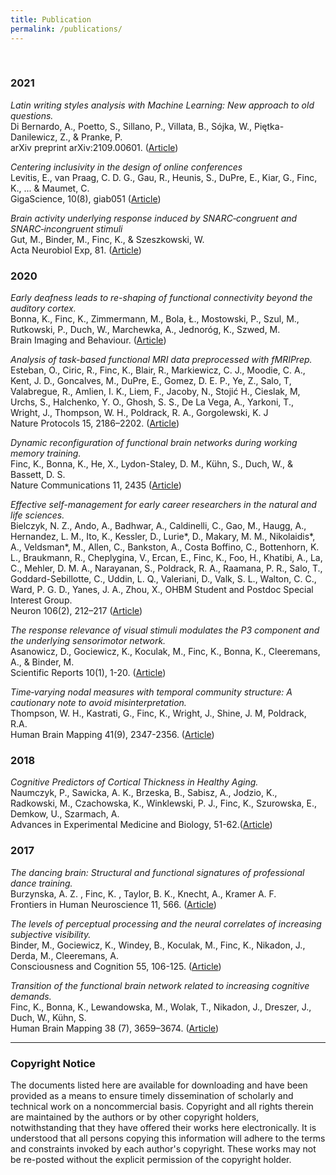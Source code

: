 ```yaml
---
title: Publication
permalink: /publications/
---
```


<br>

### 2021

_Latin writing styles analysis with Machine Learning: New approach to old questions._<br>
Di Bernardo, A., Poetto, S., Sillano, P., Villata, B., Sójka, W., Piętka-Danilewicz, Z., & Pranke, P. <br>
arXiv preprint arXiv:2109.00601. ([Article](https://arxiv.org/abs/2109.00601))

_Centering inclusivity in the design of online conferences_<br>
Levitis, E., van Praag, C. D. G., Gau, R., Heunis, S., DuPre, E., Kiar, G., Finc, K., ... & Maumet, C.<br>
GigaScience, 10(8), giab051 ([Article](https://watermark.silverchair.com/giab051.pdf?token=AQECAHi208BE49Ooan9kkhW_Ercy7Dm3ZL_9Cf3qfKAc485ysgAAAwYwggMCBgkqhkiG9w0BBwagggLzMIIC7wIBADCCAugGCSqGSIb3DQEHATAeBglghkgBZQMEAS4wEQQMmGFkea8MdFf77Z21AgEQgIICuVrbAh8uZbwZn_e6V1-dIYMH9WL0wCeWYOZ5L-k5r7MfMwgrSMvgd4ImhBvGJg3o9ej0w3OTIYwjobNFD9MhCjJSfMs7-MqMAXocOSg2pmXgPs0Hs49DYY4SVyl4LU-ldrfYiLuUfUK44QhbqgJEJad3ByBggJDaKyRWnMnF23mx11t6Bx8xrBlVrhRZRzExpwg_-MwV28s1-Mw9xSSyfRW80ZkvMkyfZmaY519oX8-a_7R32ATmLKYFwQzhcXPadAvUd9b0TZ7JkwZPeB6qTQTQi0_z9uUS3ol94ZS7esjwBg8YFutPkrxzCR6NPLy3CGS5KnzvslCzfdAJhKPF_rp_56gqV5otvE-wWsuTuoA-BXe2WYvChTCSiSpAZgR83ZRwvwkLZD_Ci9AzZmL0Ba0mosRuAWwRUC2rVbA8nxAP6iL1b37GUhQp8-GY-36QCDWX8jMHEK8Dj18XdqdeO7Oq6P8BqfGscDctu7TTUOstbg8syzc58yhpVxYpamtsbOAs-eBHUIyK7wakXfJi3SfaROHQKpKId3LKzW9Gv5JimkAWr2CGjgQINvMa5WUXVrsNdpDaRhLoitl15LFVZ797wQkf-U7TqtYs7fnkiX0heKfneD300JXstC4IjFWrXc1OTp3aOGsRVHKDxCkzxQI3vIMePnLUWEff8BF840gX-QBBGw37EES3rs3Xb_0x_cAYAqergyBfbkW48GGFXSy6pVGPGJgooZWjI7cu4mbT6pXSMGZPcgsCxzChA92Dqyatv4l-Ty_JetUGpgne-5cYh5DEe8OxTKCL9zE5Hml3CRGuF-4J_7ftxI6RaojnNgTGquTtz6T8VsEGWo7zwQ_THI6CO8Poup3WQ5FImxHi5Xgi_afokGm-1edhljhokyEWhQkORGLwieQDkNSd_IUawKa1YX4u-ts))

_Brain activity underlying response induced by SNARC‑congruent and SNARC‑incongruent stimuli_<br>
Gut, M., Binder, M., Finc, K., & Szeszkowski, W.<br>
Acta Neurobiol Exp, 81. ([Article](https://www.ane.pl/pdf/MSqWafYswkBGAepx.pdf))

### 2020

_Early deafness leads to re-shaping of functional connectivity beyond the auditory cortex._<br>
Bonna, K., Finc, K., Zimmermann, M., Bola, Ł., Mostowski, P., Szul, M., Rutkowski, P., Duch, W., Marchewka, A., Jednoróg, K., Szwed, M.<br>
Brain Imaging and Behaviour. ([Article](https://pubmed.ncbi.nlm.nih.gov/32700256/))

_Analysis of task-based functional MRI data preprocessed with fMRIPrep._<br>
Esteban, O., Ciric, R., Finc, K., Blair, R., Markiewicz, C. J., Moodie, C. A., Kent, J. D., Goncalves, M., DuPre, E., Gomez, D. E. P., Ye, Z., Salo, T, Valabregue, R., Amlien, I. K., Liem, F., Jacoby, N., Stojić H., Cieslak, M, Urchs, S., Halchenko, Y. O., Ghosh, S. S., De La Vega, A., Yarkoni, T., Wright, J., Thompson, W. H., Poldrack, R. A., Gorgolewski, K. J<br>
Nature Protocols 15, 2186–2202. ([Article](https://www.nature.com/articles/s41596-020-0327-3))

_Dynamic reconfiguration of functional brain networks during working memory training._<br>
Finc, K., Bonna, K., He, X., Lydon-Staley, D. M., Kühn, S., Duch, W., & Bassett, D. S.<br>
Nature Communications 11, 2435 ([Article](https://www.nature.com/articles/s41467-020-15631-z))

_Effective self-management for early career researchers in the natural and life sciences._<br>
Bielczyk, N. Z., Ando, A., Badhwar, A., Caldinelli, C., Gao, M., Haugg, A., Hernandez, L. M., Ito, K., Kessler, D., Lurie*, D., Makary, M. M., Nikolaidis*, A., Veldsman*, M., Allen, C., Bankston, A., Costa Boffino, C., Bottenhorn, K. L., Braukmann, R., Cheplygina, V., Ercan, E., Finc, K., Foo, H., Khatibi, A., La, C., Mehler, D. M. A., Narayanan, S., Poldrack, R. A., Raamana, P. R., Salo, T., Goddard-Sebillotte, C., Uddin, L. Q., Valeriani, D., Valk, S. L., Walton, C. C., Ward, P. G. D., Yanes, J. A., Zhou, X., OHBM Student and Postdoc Special Interest Group.<br>
Neuron 106(2), 212–217 ([Article](https://www.sciencedirect.com/science/article/pii/S0896627320302221))

_The response relevance of visual stimuli modulates the P3 component and the underlying sensorimotor network._<br>
Asanowicz, D., Gociewicz, K., Koculak, M., Finc, K., Bonna, K., Cleeremans, A., & Binder, M.<br>
Scientific Reports 10(1), 1-20. ([Article](https://www.nature.com/articles/s41598-020-60268-z))

_Time‐varying nodal measures with temporal community structure: A cautionary note to avoid misinterpretation._<br>
Thompson, W. H., Kastrati, G., Finc, K., Wright, J., Shine, J. M, Poldrack, R.A.<br>
Human Brain Mapping 41(9), 2347-2356. ([Article](https://onlinelibrary.wiley.com/doi/full/10.1002/hbm.24950))

### 2018

_Cognitive Predictors of Cortical Thickness in Healthy Aging._<br>
Naumczyk, P., Sawicka, A. K., Brzeska, B., Sabisz, A., Jodzio, K., Radkowski, M., Czachowska, K., Winklewski, P. J., Finc, K., Szurowska, E., Demkow, U., Szarmach, A. <br>
Advances in Experimental Medicine and Biology, 51-62.([Article](https://pubmed.ncbi.nlm.nih.gov/30267304/))

### 2017

_The dancing brain: Structural and functional signatures of professional dance training._<br>
Burzynska, A. Z. , Finc, K. , Taylor, B. K., Knecht, A., Kramer A. F.<br>
Frontiers in Human Neuroscience 11, 566. ([Article](https://www.frontiersin.org/articles/10.3389/fnhum.2017.00566/full))

_The levels of perceptual processing and the neural correlates of increasing subjective visibility._<br>
Binder, M., Gociewicz, K., Windey, B., Koculak, M., Finc, K., Nikadon, J., Derda, M., Cleeremans, A.<br>
Consciousness and Cognition 55, 106-125. ([Article](https://pubmed.ncbi.nlm.nih.gov/28823896/))

_Transition of the functional brain network related to increasing cognitive demands._<br>
Finc, K., Bonna, K., Lewandowska, M., Wolak, T., Nikadon, J., Dreszer, J., Duch, W., Kühn, S. <br>
Human Brain Mapping 38 (7), 3659–3674. ([Article](https://pubmed.ncbi.nlm.nih.gov/28432773/))

<hr>

### Copyright Notice

The documents listed here are available for downloading and have been provided as a means to ensure timely dissemination of scholarly and technical work on a noncommercial basis. Copyright and all rights therein are maintained by the authors or by other copyright holders, notwithstanding that they have offered their works here electronically. It is understood that all persons copying this information will adhere to the terms and constraints invoked by each author's copyright. These works may not be re-posted without the explicit permission of the copyright holder.
